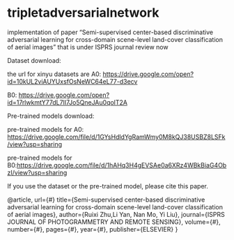 # tripletadversarialnetwork
implementation of paper “Semi-supervised center-based discriminative adversarial learning for cross-domain scene-level land-cover classification of aerial images” that is under ISPRS journal review now

Dataset download:

the url for xinyu datasets are A0: https://drive.google.com/open?id=10kUL2viAUYUxsfOsNeWC64eL77-d3ecv

B0: https://drive.google.com/open?id=17rlwkmtY77dL7lI7Jo5QneJAu0qolT2A

Pre-trained models download:

pre-trained models for A0: https://drive.google.com/file/d/1GYsHdldYgRamWmy0M8kQJ38USBZ8LSFk/view?usp=sharing

pre-trained models for B0:https://drive.google.com/file/d/1hAHq3H4gEVSAe0a6XRz4WBkBiaG4ObzI/view?usp=sharing

If you use the dataset or the pre-trained model, please cite this paper.

@article, url={#}
title={Semi-supervised center-based discriminative adversarial learning for cross-domain scene-level land-cover classification of aerial images},
	author={Ruixi Zhu,Li Yan, Nan Mo, Yi Liu},
	journal={ISPRS JOURNAL OF PHOTOGRAMMETRY AND REMOTE SENSING},
	volume={#},
	number={#},
	pages={#},
	year={#},
	publisher={ELSEVIER}
} 
